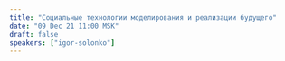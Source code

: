 ```yaml
---
title: "Социальные технологии моделирования и реализации будущего"
date: "09 Dec 21 11:00 MSK"
draft: false
speakers: ["igor-solonko"]
---
```

